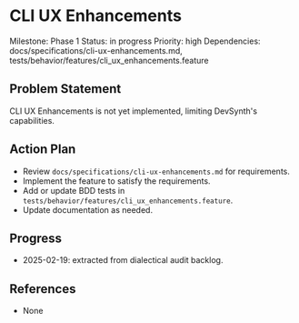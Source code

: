# CLI UX Enhancements
Milestone: Phase 1
Status: in progress
Priority: high
Dependencies: docs/specifications/cli-ux-enhancements.md, tests/behavior/features/cli_ux_enhancements.feature

## Problem Statement
CLI UX Enhancements is not yet implemented, limiting DevSynth's capabilities.


## Action Plan
- Review `docs/specifications/cli-ux-enhancements.md` for requirements.
- Implement the feature to satisfy the requirements.
- Add or update BDD tests in `tests/behavior/features/cli_ux_enhancements.feature`.
- Update documentation as needed.

## Progress
- 2025-02-19: extracted from dialectical audit backlog.

## References
- None
